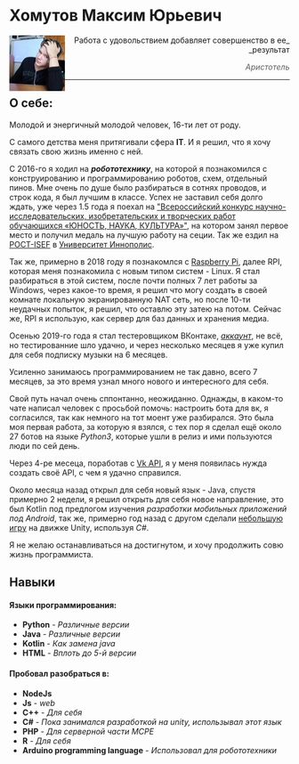 # Хомутов Максим Юрьевич

<img align="left" width="100" height="100" src="/static/img/ya_100x101.jpg">

<div dir="rtl" markdown="1">
_Работа с удовольствием добавляет совершенство в ее результат_

> _Аристотель_
<hr>
</div>

## О себе:

Молодой и энергичный молодой человек, 16-ти лет от роду.

С самого детства меня притягивали сфера **IT**. И я решил, что я хочу связать свою жизнь именно с ней.

С 2016-го я ходил на _**робототехнику**_, на которой я познакомился с конструированию и программированию роботов, схем, отдельный пинов. Мне очень по душе было разбираться в сотнях проводов, и строк кода, я был лучшим в классе. Успех не заставил себя долго ждать, уже через 1.5 года я поехал на ["Всероссийский конкурс научно-исследовательских, изобретательских и творческих работ обучающихся «ЮНОСТЬ, НАУКА, КУЛЬТУРА»"](http://integraciya.org/konkursy/yunost-nauka-kultura/), на котором занял первое место и получил медаль на лучшую работу на сеции. Так же ездил на [РОСТ-ISEF](http://rost-isef.ru/) в [Университет Иннополис](https://innopolis.university/).

Так же, примерно в 2018 году я познакомлся с [Raspberry Pi](https://www.raspberrypi.org/), далее RPI, которая меня познакомила с новым типом систем - Linux. Я стал разбираться в этой систем, после почти полных 7 лет работы за Windows, через какое-то время, я решил что могу создать в своей комнате локальную экранированную NAT сеть, но после 10-ти неудачных  попыток, я решил, что оставлю эту затею на потом. Сейчас же, RPI я использую, как сервер для баз данных и хранения медиа.

Осенью 2019-го года я стал тестеровщиком ВКонтаке, [*аккаунт*](https://vk.com/bugs?act=reporter&id=370926160), не всё, но тестированние шло удачно, и через несколько месяцев я уже купил для себя подписку музыки на 6 месяцев.

Усиленно занимаюсь программированием не так давно, всего 7 месяцев, за это время узнал много нового и интересного для себя.

Свой путь начал очень сппонтанно, неожиданно. Однажды, в каком-то чате написал человек с просьбой помочь: настроить бота для вк, я согласился, так как немного на тот моент уже разбирался. Это была моя первая работа, за которую я взялся, с тех пор я сделал ещё около 27 ботов на языке _Python3_, которые ушли в релиз и ими пользуются люди по сей день.

Через 4-ре месеца, поработав с [Vk API](https://vk.com/dev/methods/), я у меня появилась нужда создать своё API, с чем я удачно справился.

Около месяца назад открыл для себя новый язык - Java, спустя примерно 2 недели, я решил открыть для себя новое направление, это был Kotlin под предлогом изучения _разработки мобильных приложений под Android_, так же, примерно год назад с другом сделали [небольшую игру](https://drive.google.com/drive/folders/1RMj1uhfcVjOlOjlrHGgWP_NtRyZfO-3d?usp=sharing) на движке Unity, используя _C#_.

Я не желаю останавливаться на достигнутом, и хочу продолжить совю жизнь программиста.

## Навыки

#### Языки программирования:

* **Python** - _Различные версии_
* **Java** - _Различные версии_
* **Kotlin** - _Как замена java_
* **HTML** - _Вплоть до 5-й версии_

#### Пробовал разобраться в:

* **NodeJs**
* **Js** - _web_
* **C++** - _Для себя_
* **C#** - _Пока занимался разработкой на unity, использывал этот язык_
* **PHP** - _Для серверной части MCPE_
* **R** - _Для себя_
* **Arduino programming language** - _Использовал для робототехники_
